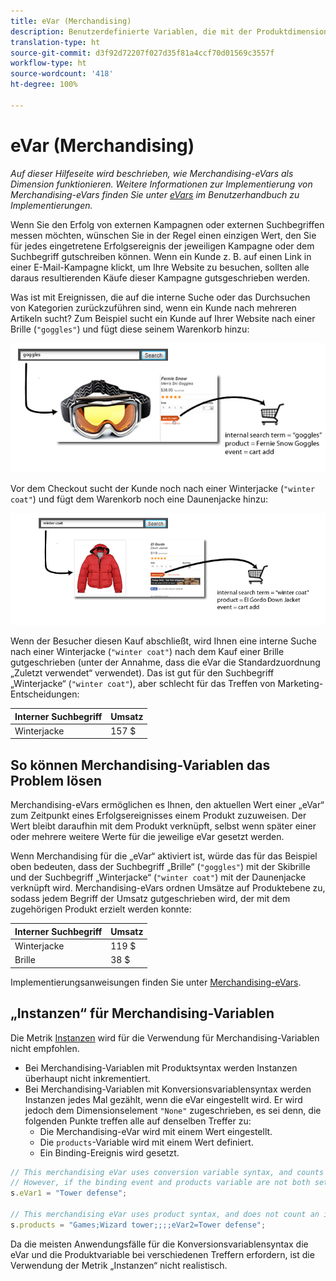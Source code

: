```yaml
---
title: eVar (Merchandising)
description: Benutzerdefinierte Variablen, die mit der Produktdimension verknüpft sind.
translation-type: ht
source-git-commit: d3f92d72207f027d35f81a4ccf70d01569c3557f
workflow-type: ht
source-wordcount: '418'
ht-degree: 100%

---
```



# eVar (Merchandising)

*Auf dieser Hilfeseite wird beschrieben, wie Merchandising-eVars als Dimension funktionieren. Weitere Informationen zur Implementierung von Merchandising-eVars finden Sie unter [eVars](/help/implement/vars/page-vars/evar.md) im Benutzerhandbuch zu Implementierungen.*

Wenn Sie den Erfolg von externen Kampagnen oder externen Suchbegriffen messen möchten, wünschen Sie in der Regel einen einzigen Wert, den Sie für jedes eingetretene Erfolgsereignis der jeweiligen Kampagne oder dem Suchbegriff gutschreiben können. Wenn ein Kunde z. B. auf einen Link in einer E-Mail-Kampagne klickt, um Ihre Website zu besuchen, sollten alle daraus resultierenden Käufe dieser Kampagne gutsgeschrieben werden.

Was ist mit Ereignissen, die auf die interne Suche oder das Durchsuchen von Kategorien zurückzuführen sind, wenn ein Kunde nach mehreren Artikeln sucht? Zum Beispiel sucht ein Kunde auf Ihrer Website nach einer Brille (`"goggles"`) und fügt diese seinem Warenkorb hinzu:

![Beispiel für Brille](assets/merch-example-goggles.png)

Vor dem Checkout sucht der Kunde noch nach einer Winterjacke (`"winter coat"`) und fügt dem Warenkorb noch eine Daunenjacke hinzu:

![Beispiel für eine Jacke](assets/merch-example-coat.png)

Wenn der Besucher diesen Kauf abschließt, wird Ihnen eine interne Suche nach einer Winterjacke (`"winter coat"`) nach dem Kauf einer Brille gutgeschrieben (unter der Annahme, dass die eVar die Standardzuordnung „Zuletzt verwendet“ verwendet). Das ist gut für den Suchbegriff „Winterjacke“ (`"winter coat"`), aber schlecht für das Treffen von Marketing-Entscheidungen:

| Interner Suchbegriff | Umsatz |
|---|---|
| Winterjacke | 157 $ |

## So können Merchandising-Variablen das Problem lösen

Merchandising-eVars ermöglichen es Ihnen, den aktuellen Wert einer „eVar“ zum Zeitpunkt eines Erfolgsereignisses einem Produkt zuzuweisen. Der Wert bleibt daraufhin mit dem Produkt verknüpft, selbst wenn später einer oder mehrere weitere Werte für die jeweilige eVar gesetzt werden.

Wenn Merchandising für die „eVar“ aktiviert ist, würde das für das Beispiel oben bedeuten, dass der Suchbegriff „Brille“ (`"goggles"`) mit der Skibrille und der Suchbegriff „Winterjacke“ (`"winter coat"`) mit der Daunenjacke verknüpft wird. Merchandising-eVars ordnen Umsätze auf Produktebene zu, sodass jedem Begriff der Umsatz gutgeschrieben wird, der mit dem zugehörigen Produkt erzielt werden konnte:

| Interner Suchbegriff | Umsatz |
|---|---|
| Winterjacke | 119 $ |
| Brille | 38 $ |

Implementierungsanweisungen finden Sie unter [Merchandising-eVars](/help/implement/vars/page-vars/evar-merchandising.md).

## „Instanzen“ für Merchandising-Variablen

Die Metrik [Instanzen](../metrics/instances.md) wird für die Verwendung für Merchandising-Variablen nicht empfohlen.

* Bei Merchandising-Variablen mit Produktsyntax werden Instanzen überhaupt nicht inkrementiert.
* Bei Merchandising-Variablen mit Konversionsvariablensyntax werden Instanzen jedes Mal gezählt, wenn die eVar eingestellt wird. Er wird jedoch dem Dimensionselement `"None"` zugeschrieben, es sei denn, die folgenden Punkte treffen alle auf denselben Treffer zu:
   * Die Merchandising-eVar wird mit einem Wert eingestellt.
   * Die `products`-Variable wird mit einem Wert definiert.
   * Ein Binding-Ereignis wird gesetzt.

```js
// This merchandising eVar uses conversion variable syntax, and counts an instance.
// However, if the binding event and products variable are not both set, the instance attributes to "None".
s.eVar1 = "Tower defense";

// This merchandising eVar uses product syntax, and does not count an instance.
s.products = "Games;Wizard tower;;;;eVar2=Tower defense";
```

Da die meisten Anwendungsfälle für die Konversionsvariablensyntax die eVar und die Produktvariable bei verschiedenen Treffern erfordern, ist die Verwendung der Metrik „Instanzen“ nicht realistisch.
